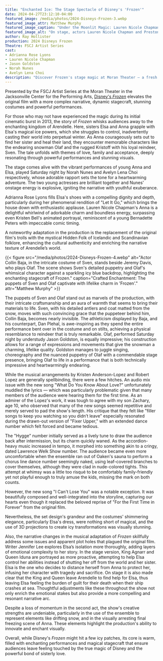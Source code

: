 ```yaml
---
title: "Enchanted Ice: The Stage Spectacle of Disney's 'Frozen'"
date: 2024-04-27T23:12:10-04:00
featured_image: /media/photos/2024-Disneys-Frozen-3.webp
featured_image_attr: Matthew Murphy
featured_image_caption: "Under the Moonlit Magic: Lauren Nicole Chapman as Anna and Preston Perez as Hans share a dance in an enchanted forest."
featured_image_alt: "On stage, actors Lauren Nicole Chapman and Preston Perez, portraying Anna and Hans, are caught mid-twirl in a romantic dance. A backdrop of lush, wisteria-laden trees and a large, glowing full moon creates a dreamlike atmosphere."
author: Ray Hollister
production: 2024 Disneys Frozen
Theatre: FSCJ Artist Series
cast: 
- Adrianna Rose Lyons
- Lauren Nicole Chapman
- Jason Goldston
- Norah Nunes
- Avelyn Lena Choi
description: "Discover Frozen's stage magic at Moran Theater — a fresh take with deeper stories and stunning visuals."
---
```

Presented by the FSCJ Artist Series at the Moran Theater in the Jacksonville Center for the Performing Arts, [Disney's *Frozen*](/productions/2024-disneys-frozen/) elevates the original film with a more complex narrative, dynamic stagecraft, stunning costumes and powerful performances.<!--more-->

For those who may not have experienced the magic during its initial cinematic burst in 2013, the story of *Frozen* whisks audiences away to the enchanting kingdom of Arendelle. Here, sisters Elsa and Anna grapple with Elsa's magical ice powers, which she struggles to control, inadvertently casting their world into perpetual winter. As Anna courageously sets out to find her sister and heal their land, they encounter memorable characters like the endearing snowman Olaf and the rugged Kristoff with his loyal reindeer, Sven. The tale unfolds with themes of love, family and acceptance, deeply resonating through powerful performances and stunning visuals.

The stage comes alive with the vibrant performances of young Anna and Elsa, played Saturday night by Norah Nunes and Avelyn Lena Choi respectively, whose adorable rapport sets the tone for a heartwarming adventure. The two young actresses are brilliant together and Nunes' onstage energy is explosive, igniting the narrative with youthful exuberance. 

Adrianna Rose Lyons fills Elsa's shoes with a compelling dignity and depth, particularly during her phenomenal rendition of "Let It Go," which brings the house down with enthusiastic applause. Lauren Nicole Chapman's Anna is a delightful whirlwind of adorkable charm and boundless energy, surpassing even Kristen Bell's animated portrayal, reminiscent of a young Bernadette Peters with impeccable comic timing.

A noteworthy adaptation in the production is the replacement of the original film's trolls with the mystical Hidden Folk of Icelandic and Scandinavian folklore, enhancing the cultural authenticity and enriching the narrative texture of Arendelle’s world.

{{< figure src="/media/photos/2024-Disneys-Frozen-4.webp" alt="Actor Collin Baja, in the intricate costume of Sven, stands beside Jeremy Davis, who plays Olaf. The scene shows Sven's detailed puppetry and Olaf's whimsical character against a sparkling icy blue backdrop, highlighting the enchanting stagecraft of Frozen." caption="Crafted Enchantment: The puppets of Sven and Olaf captivate with lifelike charm in 'Frozen'." attr="Matthew Murphy" >}}

The puppets of Sven and Olaf stand out as marvels of the production, with their intricate craftsmanship and an aura of warmth that seems to bring their materials to life. Sven, with his detailed antlers and coat matted from the snow, moves with such convincing grace that the puppeteer behind him, Collin Baja, becomes nearly invisible. The athleticism displayed by Baja, and his counterpart, Dan Plehal, is awe-inspiring as they spend the entire performance bent over in the costume and on stilts, achieving a physical resemblance to reindeer that is truly remarkable. Olaf, performed Saturday night by understudy Jason Goldston, is equally impressive; his construction allows for a range of expressions and movements that give the snowman a charming, lifelike quality. Goldston manages to juggle singing, choreography and the nuanced puppetry of Olaf with a commendable stage presence, bringing Olaf to life in a performance that is both technically impressive and heartwarmingly endearing.

While the musical arrangements by Kristen Anderson-Lopez and Robert Lopez are generally spellbinding, there were a few hitches. An audio mix issue with the new song "What Do You Know About Love?" unfortunately muddled the lyrics — which was particularly problematic given that many members of the audience were hearing them for the first time. As an admirer of the Lopez's work, it was tough to agree with my son Zachary, age 10, who observed that many of the new songs seemed repetitive and merely served to pad the show's length. His critique that they felt like "filler songs to keep you watching so you didn’t leave" especially resonated during the drawn-out version of "Fixer Upper," with an extended dance number which felt forced and became tedious. 

The "Hygge" number initially served as a lively tune to draw the audience back after intermission, but its charm quickly waned. As the accordion-heavy music increased in tempo, it morphed into something akin to a cringy, dated Lawrence Welk Show number. The audience became even more uncomfortable when the ensemble ran out of Oaken's sauna to perform a chorus line dance number seemingly naked, using leaf-covered branches to cover themselves, although they were clad in nude-colored tights. This attempt at whimsy was a little too risqué to be comfortably family-friendly yet not playful enough to truly amuse the kids, missing the mark on both counts.

However, the new song "I Can't Lose You" was a notable exception. It was beautifully composed and well-integrated into the storyline, capturing our hearts even though it replaced the beloved reprise of "For the First Time in Forever" from the original film.

Nevertheless, the set design's grandeur and the costumes' shimmering elegance, particularly Elsa's dress, were nothing short of magical, and the use of 3D projections to create icy transformations was visually stunning.

Also, the narrative changes in the musical adaptation of *Frozen* skillfully address some issues and apparent plot holes that plagued the original film. Writer Jennifer Lee explores Elsa’s isolation more thoroughly, adding layers of emotional complexity to her story. In the stage version, King Agnarr and Queen Iduna are portrayed as more proactive, attempting to help Elsa control her abilities instead of shutting her off from the world and her sister. Elsa is the one who decides to distance herself from Anna to protect her, infusing her character with tragedy and sacrifice. On stage it is also made clear that the King and Queen leave Arendelle to find help for Elsa, thus leaving Elsa feeling the burden of guilt for their death when their ship crashes at sea. Thoughtful adjustments like these throughout the show not only enrich the emotional stakes but also provide a more compelling and resonant narrative arc.

Despite a loss of momentum in the second act, the show's creative strengths are undeniable, particularly in the use of the ensemble to represent elements like drifting snow, and in the visually arresting final freezing scene of Anna. These elements highlight the production's ability to innovate and enchant visually.

Overall, while Disney's *Frozen* might hit a few icy patches, its core is warm, filled with enchanting performances and magical stagecraft that ensure audiences leave feeling touched by the true magic of Disney and the powerful bond of sisterly love.